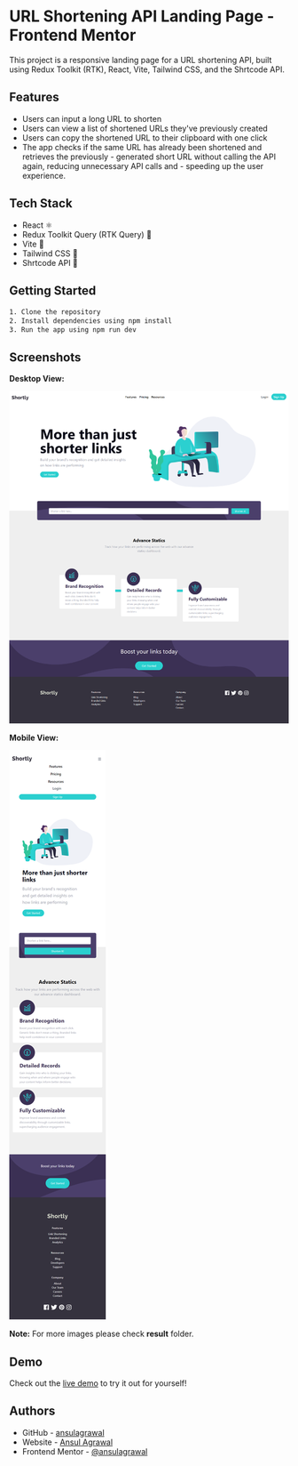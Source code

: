 
# URL Shortening API Landing Page - Frontend Mentor

This project is a responsive landing page for a URL shortening API, built using Redux Toolkit (RTK), React, Vite, Tailwind CSS, and the Shrtcode API.




## Features

- Users can input a long URL to shorten
- Users can view a list of shortened URLs they've previously created
- Users can copy the shortened URL to their clipboard with one click
- The app checks if the same URL has already been shortened and retrieves the previously - generated short URL without calling the API again, reducing unnecessary API calls and - speeding up the user experience.


## Tech Stack

- React ⚛️
- Redux Toolkit Query (RTK Query) 🔄
- Vite 🚀
- Tailwind CSS 🎨
- Shrtcode API 🔗

## Getting Started
    1. Clone the repository
    2. Install dependencies using npm install
    3. Run the app using npm run dev

## Screenshots

**Desktop View:**

![D1](https://raw.githubusercontent.com/ansulagrawal/url-shortening-api-master/master/result/desktop.png)


**Mobile View:**

![D1](https://raw.githubusercontent.com/ansulagrawal/url-shortening-api-master/master/result/mobile.png)

**Note:**
For more images please check **result** folder.
## Demo
Check out the [live demo](https://ansulagrawal.github.io/url-shortening-api-master/) to try it out for yourself!
## Authors

- GitHub - [ansulagrawal](https://github.com/ansulagrawal)
- Website - [Ansul Agrawal](https://ansulagrawal.github.io/)
- Frontend Mentor - [@ansulagrawal](https://www.frontendmentor.io/profile/ansulagrawal)

